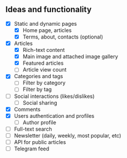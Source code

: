 ## Ideas and functionality

- [x] Static and dynamic pages
    - [x] Home page, articles
    - [x] Terms, about, contacts (optional)
- [x] Articles
    - [x] Rich-text content
    - [x] Main image and attached image gallery
    - [x] Featured articles
    - [ ] Article view count
- [x] Categories and tags
    - [ ] Filter by category
    - [ ] Filter by tag
- [ ] Social interactions (likes/dislikes)
    - [ ] Social sharing
- [x] Comments
- [x] Users authentication and profiles
    - [ ] Author profile
- [ ] Full-text search
- [ ] Newsletter (daily, weekly, most popular, etc)
- [ ] API for public articles
- [ ] Telegram feed
